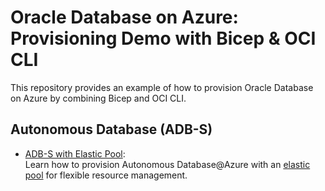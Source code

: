 # Oracle Database on Azure: Provisioning Demo with Bicep & OCI CLI

This repository provides an example of how to provision Oracle Database on Azure by combining Bicep and OCI CLI.

## Autonomous Database (ADB-S)

- [ADB-S with Elastic Pool](./ADB-S/README.md):  
  Learn how to provision Autonomous Database@Azure with an [elastic pool](https://docs.oracle.com/en/cloud/paas/autonomous-database/serverless/adbsb/elastic-resource-pools-autonomous.html) for flexible resource management.